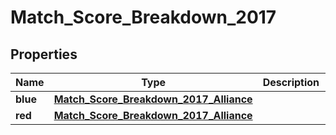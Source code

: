 
# Match_Score_Breakdown_2017

## Properties
Name | Type | Description | Notes
------------ | ------------- | ------------- | -------------
**blue** | [**Match_Score_Breakdown_2017_Alliance**](Match_Score_Breakdown_2017_Alliance.md) |  |  [optional]
**red** | [**Match_Score_Breakdown_2017_Alliance**](Match_Score_Breakdown_2017_Alliance.md) |  |  [optional]



